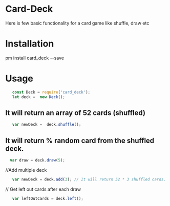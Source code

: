 # Card-Deck
Here is few basic functionality for a card game like shuffle, draw etc

# Installation
  pm install card_deck --save

# Usage
 ```js
    const Deck = require('card_deck');
    let deck =  new Deck();
 ```
## It will return an array of 52 cards (shuffled)
 ```js
    var newDeck =  deck.shuffle();
 ```
            

## It will return % random card from the shuffled deck.
  ```js
    var draw = deck.draw(5);
  ```
            

//Add multiple deck
 ```js
    var newDeck = deck.add(3); // It will return 52 * 3 shuffled cards.
 ```
            
// Get left out cards after each draw
 ```js
    var leftOutCards = deck.left();
 ```
